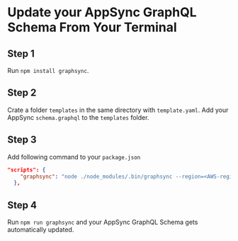 # Update your AppSync GraphQL Schema From Your Terminal

## Step 1
Run `npm install graphsync`.

## Step 2
Crate a folder `templates` in the same directory with `template.yaml`. Add your AppSync `schema.graphql` to the `templates` folder.

## Step 3
Add following command to your `package.json`

```json
"scripts": {
    "graphsync": "node ./node_modules/.bin/graphsync --region=<AWS-region>"
  },
``` 

## Step 4
Run `npm run graphsync` and your AppSync GraphQL Schema gets automatically updated.

